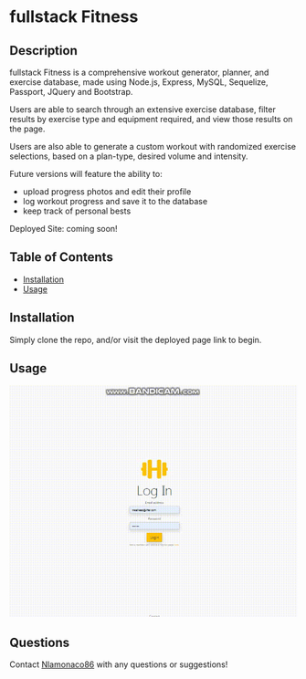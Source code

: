 # fullstack Fitness

## Description

fullstack Fitness is a comprehensive workout generator, planner, and exercise database, made using Node.js, Express, MySQL, Sequelize, Passport, JQuery and Bootstrap. 

Users are able to search through an extensive exercise database, filter results by exercise type and equipment required, and view those results on the page.

Users are also able to generate a custom workout with randomized exercise selections, based on a plan-type, desired volume and intensity. 

Future versions will feature the ability to:
- upload progress photos and edit their profile
- log workout progress and save it to the database
- keep track of personal bests

Deployed Site: coming soon!

## Table of Contents

* [Installation](#installation)
* [Usage](#usage)

## Installation

Simply clone the repo, and/or visit the deployed page link to begin.

## Usage
![fullstack Fitness](./public/assets/demo.gif) 


## Questions

Contact [Nlamonaco86](mailto:nlamonaco86@gmail.com) with any questions or suggestions!
